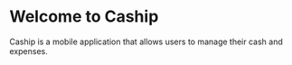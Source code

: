 # Welcome to Caship

Caship is a mobile application that allows users to manage their cash and expenses.
